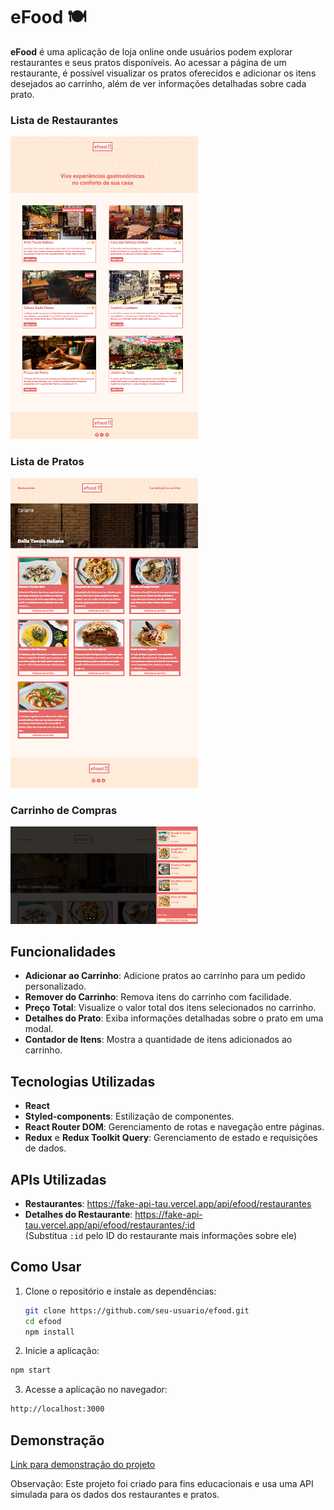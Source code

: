 # eFood 🍽️

**eFood** é uma aplicação de loja online onde usuários podem explorar restaurantes e seus pratos disponíveis. Ao acessar a página de um restaurante, é possível visualizar os pratos oferecidos e adicionar os itens desejados ao carrinho, além de ver informações detalhadas sobre cada prato.

<div>
  <h3>Lista de Restaurantes</h3>
  <img src="./lista-restaurantes.png" alt="Lista de Restaurantes" width="300" />

  <h3>Lista de Pratos</h3>
  <img src="./lista-pratos.png" alt="Lista de Pratos" width="300" />

  <h3>Carrinho de Compras</h3>
  <img src="./carrinho.png" alt="Carrinho de Compras" width="300" />
</div>

## Funcionalidades

- **Adicionar ao Carrinho**: Adicione pratos ao carrinho para um pedido personalizado.
- **Remover do Carrinho**: Remova itens do carrinho com facilidade.
- **Preço Total**: Visualize o valor total dos itens selecionados no carrinho.
- **Detalhes do Prato**: Exiba informações detalhadas sobre o prato em uma modal.
- **Contador de Itens**: Mostra a quantidade de itens adicionados ao carrinho.

## Tecnologias Utilizadas

- **React**
- **Styled-components**: Estilização de componentes.
- **React Router DOM**: Gerenciamento de rotas e navegação entre páginas.
- **Redux** e **Redux Toolkit Query**: Gerenciamento de estado e requisições de dados.

## APIs Utilizadas

- **Restaurantes**: https://fake-api-tau.vercel.app/api/efood/restaurantes
- **Detalhes do Restaurante**: https://fake-api-tau.vercel.app/api/efood/restaurantes/:id  
  (Substitua `:id` pelo ID do restaurante mais informações sobre ele)

## Como Usar

1. Clone o repositório e instale as dependências:
   ```bash
   git clone https://github.com/seu-usuario/efood.git
   cd efood
   npm install
   ```

2. Inicie a aplicação:

  ```bash
  npm start
  ```

3. Acesse a aplicação no navegador:
  ```bash
  http://localhost:3000
  ```

## Demonstração
[Link para demonstração do projeto](https://efood-flm.vercel.app/)

Observação: Este projeto foi criado para fins educacionais e usa uma API simulada para os dados dos restaurantes e pratos.
